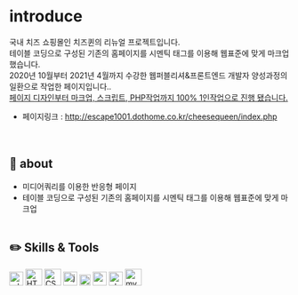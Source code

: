 # introduce
국내 치즈 쇼핑몰인 치즈퀸의 리뉴얼 프로젝트입니다.<br>
테이블 코딩으로 구성된 기존의 홈페이지를 시멘틱 태그를 이용해 웹표준에 맞게 마크업했습니다.<br>
2020년 10월부터 2021년 4월까지 수강한 웹퍼블리셔&프론트엔드 개발자 양성과정의 일환으로 작업한 페이지입니다..<br>
<u>페이지 디자인부터 마크업, 스크립트, PHP작업까지 100% 1인작업으로 진행 됐습니다.</u><br>
* 페이지링크 : http://escape1001.dothome.co.kr/cheesequeen/index.php<br>
<br><br>
## :pushpin: about
* 미디어쿼리를 이용한 반응형 페이지
* 테이블 코딩으로 구성된 기존의 홈페이지를 시멘틱 태그를 이용해 웹표준에 맞게 마크업
<br><br>
## :pencil2: Skills & Tools
<img src="https://cdn.worldvectorlogo.com/logos/adobe-xd.svg" alt="xd" height="25"/> <img src="https://cdn.worldvectorlogo.com/logos/html5.svg" alt="HTML5" height="30"/> 
<img src="https://cdn.worldvectorlogo.com/logos/css-3.svg" alt="CSS3" height="30"/> <img src="https://cdn.worldvectorlogo.com/logos/logo-javascript.svg" alt="javascript" height="25"/> <img src="https://cdn.worldvectorlogo.com/logos/jquery.svg" alt="jquery" height="20"/>  <img src="https://cdn.worldvectorlogo.com/logos/xampp.svg" alt="xampp" height="25"/>  <img src="https://cdn.worldvectorlogo.com/logos/php-1.svg" alt="php" height="25"/>  <img src="https://cdn.worldvectorlogo.com/logos/mysql-3.svg" alt="mysql" height="30"/>
